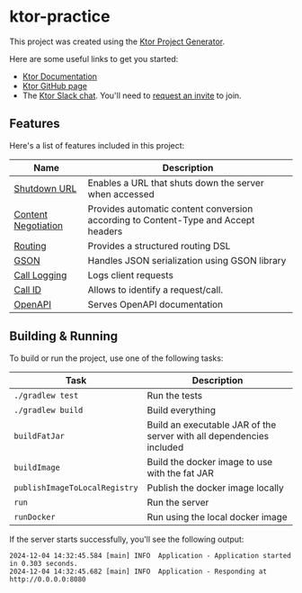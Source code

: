 # ktor-practice

This project was created using the [Ktor Project Generator](https://start.ktor.io).

Here are some useful links to get you started:

- [Ktor Documentation](https://ktor.io/docs/home.html)
- [Ktor GitHub page](https://github.com/ktorio/ktor)
- The [Ktor Slack chat](https://app.slack.com/client/T09229ZC6/C0A974TJ9). You'll need to [request an invite](https://surveys.jetbrains.com/s3/kotlin-slack-sign-up) to join.

## Features

Here's a list of features included in this project:

| Name                                                               | Description                                                                        |
| --------------------------------------------------------------------|------------------------------------------------------------------------------------ |
| [Shutdown URL](https://start.ktor.io/p/shutdown-url)               | Enables a URL that shuts down the server when accessed                             |
| [Content Negotiation](https://start.ktor.io/p/content-negotiation) | Provides automatic content conversion according to Content-Type and Accept headers |
| [Routing](https://start.ktor.io/p/routing)                         | Provides a structured routing DSL                                                  |
| [GSON](https://start.ktor.io/p/ktor-gson)                          | Handles JSON serialization using GSON library                                      |
| [Call Logging](https://start.ktor.io/p/call-logging)               | Logs client requests                                                               |
| [Call ID](https://start.ktor.io/p/callid)                          | Allows to identify a request/call.                                                 |
| [OpenAPI](https://start.ktor.io/p/openapi)                         | Serves OpenAPI documentation                                                       |

## Building & Running

To build or run the project, use one of the following tasks:

| Task                          | Description                                                          |
| -------------------------------|---------------------------------------------------------------------- |
| `./gradlew test`              | Run the tests                                                        |
| `./gradlew build`             | Build everything                                                     |
| `buildFatJar`                 | Build an executable JAR of the server with all dependencies included |
| `buildImage`                  | Build the docker image to use with the fat JAR                       |
| `publishImageToLocalRegistry` | Publish the docker image locally                                     |
| `run`                         | Run the server                                                       |
| `runDocker`                   | Run using the local docker image                                     |

If the server starts successfully, you'll see the following output:

```
2024-12-04 14:32:45.584 [main] INFO  Application - Application started in 0.303 seconds.
2024-12-04 14:32:45.682 [main] INFO  Application - Responding at http://0.0.0.0:8080
```

